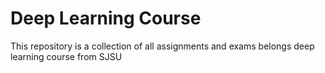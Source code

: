 # Deep Learning Course 
This repository is a collection of all assignments and exams belongs deep learning course from SJSU